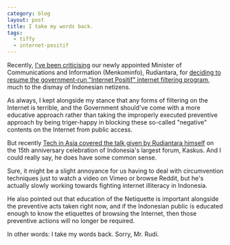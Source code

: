 ```yaml
---
category: blog
layout: post
title: I take my words back.
tags:
  - tiffy
  - internet-positif
---
```


Recently, [I've been criticising](https://twitter.com/resir014/status/528369240454074368) our newly appointed Minister of Communications and Information (Menkominfo), Rudiantara, for [deciding to resume the government-run "Internet Positif" internet filtering program](http://tekno.kompas.com/read/2014/11/06/1118028/Menkominfo.Pornografi.Langkahi.Dulu.Mayat.Saya), much to the dismay of Indonesian netizens.

As always, I kept alongside my stance that any forms of filtering on the Internet is terrible, and the Government should've come with a more educative approach rather than taking the improperly executed preventive approach by being triger-happy in blocking these so-called "negative" contents on the Internet from public access.

But recently [Tech in Asia covered the talk given by Rudiantara himself](http://id.techinasia.com/menkominfo-rudiantara-pornografi-pemblokiran-komik-manga-yahoo-tutup/) on the 15th anniversary celebration of Indonesia's largest forum, Kaskus. And I could really say, he does have some common sense.

Sure, it might be a slight annoyance for us having to deal with circumvention techniques just to watch a video on Vimeo or browse Reddit, but he's actually slowly working towards fighting internet illiteracy in Indonesia.

He also pointed out that education of the Netiquette is important alongside the preventive acts taken right now, and if the Indonesian public is educated enough to know the etiquettes of browsing the Internet, then those preventive actions will no longer be required.

In other words: I take my words back. Sorry, Mr. Rudi.
